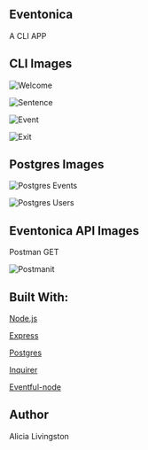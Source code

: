 ## Eventonica
A CLI APP

## CLI Images

![Welcome](Eventonica1/Eventful-API-test-page/EventonicaImages/Welcome.png)

![Sentence](/EventonicaImages/Sentence.png)

![Event](/EventonicaImages/Event.png)

![Exit](/EventonicaImages/Exit.png)

## Postgres Images

![Postgres Events](/EventonicaImages/Events.png)

![Postgres Users](/EventonicaImages/Users.png)

## Eventonica API Images
Postman GET

![Postmanit](/EventonicaImages/Postman.png)


## Built With:

[Node.js](https://nodejs.org/en/)

[Express](https://expressjs.com) 

[Postgres](https://expressjs.com) 

[Inquirer](https://www.npmjs.com/package/inquirer) 

[Eventful-node](https://www.npmjs.com/package/eventful-node) 

## Author

Alicia Livingston





